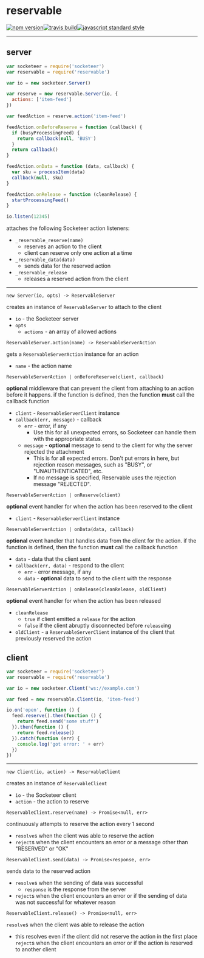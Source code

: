 reservable
===

[![npm version](https://img.shields.io/npm/v/reservable.svg?style=flat-square)](https://npmjs.com/package/reservable)[![travis build](https://img.shields.io/travis/SEAPUNK/reservabe.svg?style=flat-square)](https://travis-ci.org/SEAPUNK/reservable)[![javascript standard style](https://img.shields.io/badge/code%20style-standard-brightgreen.svg?style=flat-square)](http://standardjs.com/)

---

server
---

```javascript
var socketeer = require('socketeer')
var reservable = require('reservable')

var io = new socketeer.Server()

var reserve = new reservable.Server(io, {
  actions: ['item-feed']
})

var feedAction = reserve.action('item-feed')

feedAction.onBeforeReserve = function (callback) {
  if (busyProcessingFeed) {
    return callback(null, 'BUSY')
  }
  return callback()
}

feedAction.onData = function (data, callback) {
  var sku = processItem(data)
  callback(null, sku)
}

feedAction.onRelease = function (cleanRelease) {
  startProcessingFeed()
}

io.listen(12345)

```

attaches the following Socketeer action listeners:

- `_reservable_reserve(name)`
    + reserves an action to the client
    + client can reserve only one action at a time
- `_reservable_data(data)`
    + sends data for the reserved action
- `_reservable_release`
    + releases a reserved action from the client

---

`new Server(io, opts) -> ReservableServer`

creates an instance of `ReservableServer` to attach to the client

- `io` - the Socketeer server
- `opts`
    + `actions` - an array of allowed actions


`ReservableServer.action(name) -> ReservableServerAction`

gets a `ReservableServerAction` instance for an action

- `name` - the action name


`ReservableServerAction | onBeforeReserve(client, callback)`

**optional** middleware that can prevent the client from attaching to an action before it happens. if the function is defined, then the function **must** call the callback function

- `client` - `ReservableServerClient` instance
- `callback(err, message)` - callback
    + `err` - error, if any
        * Use this for all unexpected errors, so Socketeer can handle them with the appropriate status.
    + `message` - **optional** message to send to the client for why the server rejected the attachment
        * This is for all expected errors. Don't put errors in here, but rejection reason messages, such as "BUSY", or "UNAUTHENTICATED", etc.
        * If no message is specified, Reservable uses the rejection message "REJECTED".

`ReservableServerAction | onReserve(client)`

**optional** event handler for when the action has been reserved to the client

- `client` - `ReservableServerClient` instance

`ReservableServerAction | onData(data, callback)`

**optional** event handler that handles data from the client for the action. if the function is defined, then the function **must** call the callback function

- `data` - data that the client sent
- `callback(err, data)` - respond to the client
    + `err` - error message, if any
    + `data` - **optional** data to send to the client with the response


`ReservableServerAction | onRelease(cleanRelease, oldClient)`

**optional** event handler for when the action has been released

- `cleanRelease`
    + `true` if client emitted a `release` for the action
    + `false` if the client abruptly disconnected before `release`ing
- `oldClient` - a `ReservableServerClient` instance of the client that previously reserved the action

client
---

```javascript
var socketeer = require('socketeer')
var reservable = require('reservable')

var io = new socketeer.Client('ws://example.com')

var feed = new reservable.Client(io, 'item-feed')

io.on('open', function () {
  feed.reserve().then(function () {
    return feed.send('some stuff')
  }).then(function () {
    return feed.release()
  }).catch(function (err) {
    console.log('got error: ' + err)
  })
})

```

---

`new Client(io, action) -> ReservableClient`

creates an instance of `ReservableClient`

- `io` - the Socketeer client
- `action` - the action to reserve


`ReservableClient.reserve(name) -> Promise<null, err>`

continuously attempts to reserve the action every 1 second

- `resolve`s when the client was able to reserve the action
- `reject`s when the client encounters an error or a message other than "RESERVED" or "OK"

`ReservableClient.send(data) -> Promise<response, err>`

sends data to the reserved action

- `resolve`s when the sending of data was successful
  + `response` is the response from the server
- `reject`s when the client encounters an error or if the sending of data was not successful for whatever reason

`ReservableClient.release() -> Promise<null, err>`

`resolve`s when the client was able to release the action
  - this resolves even if the client did not reserve the action in the first place
`reject`s when the client encounters an error or if the action is reserved to another client